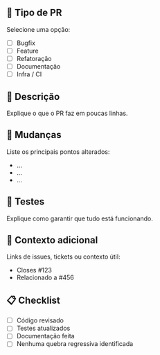 ## 🧾 Tipo de PR
Selecione uma opção:
- [ ] Bugfix
- [ ] Feature
- [ ] Refatoração
- [ ] Documentação
- [ ] Infra / CI

## 📝 Descrição
Explique o que o PR faz em poucas linhas.

## 🔄 Mudanças
Liste os principais pontos alterados:
- ...
- ...
- ...

## 🧪 Testes
Explique como garantir que tudo está funcionando.

## 🧠 Contexto adicional
Links de issues, tickets ou contexto útil:
- Closes #123
- Relacionado a #456

## 📋 Checklist
- [ ] Código revisado  
- [ ] Testes atualizados  
- [ ] Documentação feita  
- [ ] Nenhuma quebra regressiva identificada  
